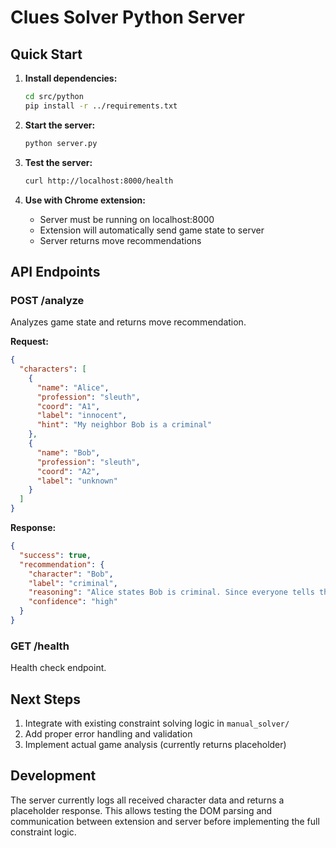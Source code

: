 # Clues Solver Python Server

## Quick Start

1. **Install dependencies:**
   ```bash
   cd src/python
   pip install -r ../requirements.txt
   ```

2. **Start the server:**
   ```bash
   python server.py
   ```

3. **Test the server:**
   ```bash
   curl http://localhost:8000/health
   ```

4. **Use with Chrome extension:**
   - Server must be running on localhost:8000
   - Extension will automatically send game state to server
   - Server returns move recommendations

## API Endpoints

### POST /analyze
Analyzes game state and returns move recommendation.

**Request:**
```json
{
  "characters": [
    {
      "name": "Alice",
      "profession": "sleuth",
      "coord": "A1",
      "label": "innocent",
      "hint": "My neighbor Bob is a criminal"
    },
    {
      "name": "Bob",
      "profession": "sleuth",
      "coord": "A2",
      "label": "unknown"
    }
  ]
}
```

**Response:**
```json
{
  "success": true,
  "recommendation": {
    "character": "Bob",
    "label": "criminal", 
    "reasoning": "Alice states Bob is criminal. Since everyone tells the truth, Bob must be criminal.",
    "confidence": "high"
  }
}
```

### GET /health
Health check endpoint.

## Next Steps

1. Integrate with existing constraint solving logic in `manual_solver/`
2. Add proper error handling and validation
3. Implement actual game analysis (currently returns placeholder)

## Development

The server currently logs all received character data and returns a placeholder response. This allows testing the DOM parsing and communication between extension and server before implementing the full constraint logic.

